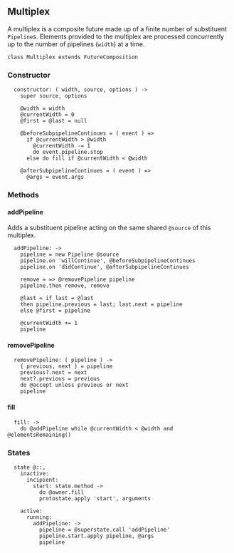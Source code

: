 ## Multiplex

A multiplex is a composite future made up of a finite number of substituent
`Pipeline`s. Elements provided to the multiplex are processed concurrently up
to the number of pipelines (`width`) at a time.

    class Multiplex extends FutureComposition


### Constructor

      constructor: ( width, source, options ) ->
        super source, options

        @width = width
        @currentWidth = 0
        @first = @last = null

        @beforeSubpipelineContinues = ( event ) =>
          if @currentWidth > @width
            @currentWidth -= 1
            do event.pipeline.stop
          else do fill if @currentWidth < @width

        @afterSubpipelineContinues = ( event ) =>
          @args = event.args



### Methods


#### addPipeline

Adds a substituent pipeline acting on the same shared `@source` of this
multiplex.

      addPipeline: ->
        pipeline = new Pipeline @source
        pipeline.on 'willContinue', @beforeSubpipelineContinues
        pipeline.on 'didContinue', @afterSubpipelineContinues

        remove = => @removePipeline pipeline
        pipeline.then remove, remove

        @last = if last = @last
        then pipeline.previous = last; last.next = pipeline
        else @first = pipeline

        @currentWidth += 1
        pipeline


#### removePipeline

      removePipeline: ( pipeline ) ->
        { previous, next } = pipeline
        previous?.next = next
        next?.previous = previous
        do @accept unless previous or next
        pipeline


#### fill

      fill: ->
        do @addPipeline while @currentWidth < @width and @elementsRemaining()



### States

      state @::,
        inactive:
          incipient:
            start: state.method ->
              do @owner.fill
              protostate.apply 'start', arguments

        active:
          running:
            addPipeline: ->
              pipeline = @superstate.call 'addPipeline'
              pipeline.start.apply pipeline, @args
              pipeline
